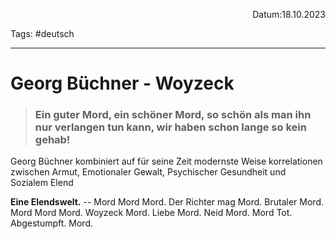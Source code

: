 <p align="right">Datum:18.10.2023</p>

Tags: #deutsch 

---

# Georg Büchner - Woyzeck

>  ### Ein guter Mord, ein schöner Mord, so schön als man ihn nur verlangen tun kann, wir haben schon lange so kein gehab!


Georg Büchner kombiniert auf für seine Zeit modernste Weise korrelationen zwischen Armut, Emotionaler Gewalt, Psychischer Gesundheit und Sozialem Elend


**Eine Elendswelt.**
\--
Mord Mord Mord.
Der Richter mag Mord.
Brutaler Mord.
Mord Mord Mord.
Woyzeck Mord.
Liebe Mord.
Neid Mord.
Mord Tot.
Abgestumpft.
Mord.

